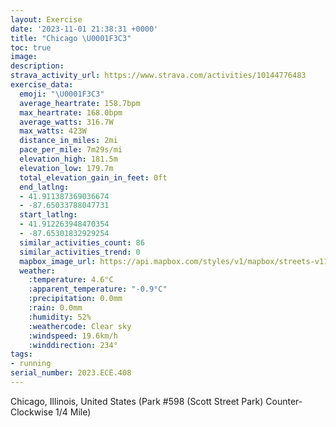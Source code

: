 ```yaml
---
layout: Exercise
date: '2023-11-01 21:38:31 +0000'
title: "Chicago \U0001F3C3"
toc: true
image:
description:
strava_activity_url: https://www.strava.com/activities/10144776483
exercise_data:
  emoji: "\U0001F3C3"
  average_heartrate: 158.7bpm
  max_heartrate: 168.0bpm
  average_watts: 316.7W
  max_watts: 423W
  distance_in_miles: 2mi
  pace_per_mile: 7m29s/mi
  elevation_high: 181.5m
  elevation_low: 179.7m
  total_elevation_gain_in_feet: 0ft
  end_latlng:
  - 41.911387369036674
  - -87.65033788047731
  start_latlng:
  - 41.912263948470354
  - -87.65301832929254
  similar_activities_count: 86
  similar_activities_trend: 0
  mapbox_image_url: https://api.mapbox.com/styles/v1/mapbox/streets-v11/static/path-5+787af2-1.0(k%7Bx~Fbl~uO%40wAGc%40KSAK%40IPQfA%7BAd%40%7B%40JoABeAR_A%40s%40%40CX%3F%40eAC%7BEIoEAkE%40cDDk%40FMXUNSHEz%40%40F%40DFDXBdFBXJRTLRBl%40%3Fh%40CHENMLWBa%40CoCC%5BMYSQSEm%40%40i%40DIDKHMTIb%40BdDDVPTPHRB%60ACTEJEJKNY%40c%40E%7DCEUOSKISGo%40%3Fa%40DQFOJQb%40AN%40%7CCFZNVRL%5EDd%40A%5EETINSHW%3FMAyBCw%40GUKKEGSIa%40AcAHKDONIXCb%40BxCFXLRHFRFpAIRCNKNUF%5DCeCCi%40IYMQMESGa%40AkA%3FSCWK%5DBiA%40IBEHAZHrEAlDHrLCv%40%5BHCtA),pin-s-s+e5b22e(-87.65138,41.91174),pin-s-f+89ae00(-87.64863999999997,41.91100999999999)/auto/800x800?access_token=pk.eyJ1Ijoiam9zaGJlY2ttYW4iLCJhIjoiY205eWR2aDd1MWZ6djJrbXc4a3M0bWZleiJ9.XiG9OWkNcZk2QzjJbxLB4A
  weather:
    :temperature: 4.6°C
    :apparent_temperature: "-0.9°C"
    :precipitation: 0.0mm
    :rain: 0.0mm
    :humidity: 52%
    :weathercode: Clear sky
    :windspeed: 19.6km/h
    :winddirection: 234°
tags:
- running
serial_number: 2023.ECE.408
---
```

Chicago, Illinois, United States (Park #598 (Scott Street Park) Counter-Clockwise 1/4 Mile)
